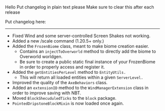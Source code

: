 Hello
Put changelog in plain text please
Make sure to clear this after each release

Put changelog here:

-----------------
- Fixed Wind and some server-controlled Screen Shakes not working.
- Added a new /scale command (1.20.5+ only.)
- Added the `FrozenBiome` class, meant to make biome creation easier.
  - Contains an `injectToOverworld` method to directly add the biome to Overworld worldgen.
  - Be sure to create a public static final instance of your FrozenBiome in order to properly access and register it.
- Added the `getEntitiesPerLevel` method to `EntityUtils.`
  - This will return all loaded entities within a given `ServerLevel.`
- Improved the quality of the `AxeBehaviors` class.
- Added an `extensionID` method to the `WindManagerExtension` class in order to improve saving with NBT.
- Moved `BlockShecuduledTicks` to the `block` package.
- `PointedDripstoneBlockMixin` is now loaded once again.
